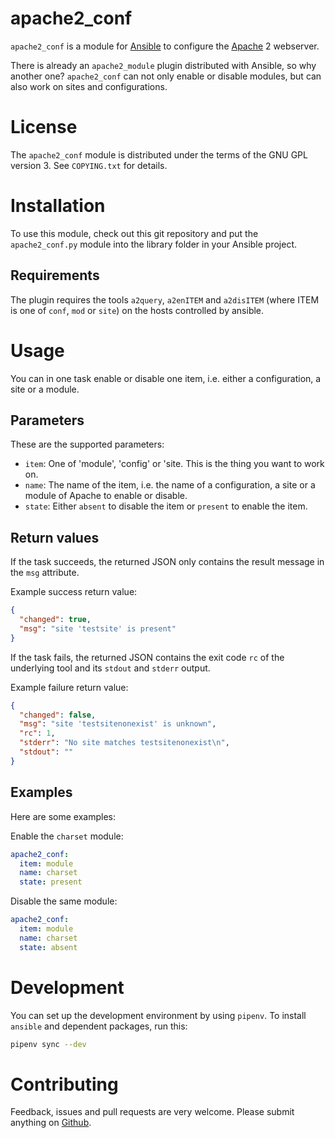 # apache2_conf

`apache2_conf` is a module for [Ansible] to configure the [Apache] 2 webserver.

There is already an `apache2_module` plugin distributed with Ansible, so why
another one? `apache2_conf` can not only enable or disable modules, but can also
work on sites and configurations.

# License

The `apache2_conf` module is distributed under the terms of the GNU GPL
version 3. See `COPYING.txt` for details.

# Installation

To use this module, check out this git repository and put the `apache2_conf.py`
module into the library folder in your Ansible project.

## Requirements

The plugin requires the tools `a2query`, `a2enITEM` and `a2disITEM` (where ITEM
is one of `conf`, `mod` or `site`) on the hosts controlled by ansible.

# Usage

You can in one task enable or disable one item, i.e. either a configuration, a
site or a module.

## Parameters

These are the supported parameters:

-   `item`: One of 'module', 'config' or 'site. This is the thing you want to
    work on.
-   `name`: The name of the item, i.e. the name of a configuration, a site or a
    module of Apache to enable or disable.
-   `state`: Either `absent` to disable the item or `present` to enable the
    item.

## Return values

If the task succeeds, the returned JSON only contains the result message in the
`msg` attribute.

Example success return value:

```json
{
  "changed": true,
  "msg": "site 'testsite' is present"
}
```

If the task fails, the returned JSON contains the exit code `rc` of the underlying
tool and its `stdout` and `stderr` output.

Example failure return value:

```json
{
  "changed": false,
  "msg": "site 'testsitenonexist' is unknown",
  "rc": 1,
  "stderr": "No site matches testsitenonexist\n",
  "stdout": ""
}
```


## Examples

Here are some examples:

Enable the `charset` module:

```yaml
apache2_conf:
  item: module
  name: charset
  state: present
```

Disable the same module:

```yaml
apache2_conf:
  item: module
  name: charset
  state: absent
```

# Development

You can set up the development environment by using `pipenv`. To install
`ansible` and dependent packages, run this:

```sh
pipenv sync --dev
```

# Contributing

Feedback, issues and pull requests are very welcome. Please submit anything on
[Github].

[Ansible]: https://ansible.com
[Apache]: https://www.apache.org
[Github]: https://github.com/motlib/ansible_apache2_conf
